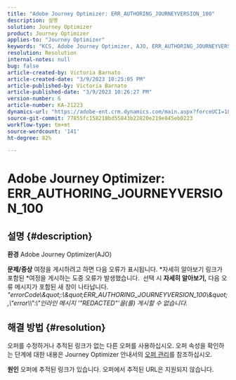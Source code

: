 ```yaml
---
title: "Adobe Journey Optimizer: ERR_AUTHORING_JOURNEYVERSION_100"
description: 설명
solution: Journey Optimizer
product: Journey Optimizer
applies-to: "Journey Optimizer"
keywords: "KCS, Adobe Journey Optimizer, AJO, ERR_AUTHORING_JOURNEYVERSION_100, 여정 게시"
resolution: Resolution
internal-notes: null
bug: false
article-created-by: Victoria Barnato
article-created-date: "3/9/2023 10:25:05 PM"
article-published-by: Victoria Barnato
article-published-date: "3/9/2023 10:26:27 PM"
version-number: 6
article-number: KA-21223
dynamics-url: "https://adobe-ent.crm.dynamics.com/main.aspx?forceUCI=1&pagetype=entityrecord&etn=knowledgearticle&id=4597683b-c9be-ed11-83ff-6045bd006d92"
source-git-commit: 77855fc158218bd55843b22820e219e845eb0223
workflow-type: tm+mt
source-wordcount: '141'
ht-degree: 82%

---
```


# Adobe Journey Optimizer: ERR_AUTHORING_JOURNEYVERSION_100

## 설명 {#description}

<b>환경</b>
Adobe Journey Optimizer(AJO)


<b>문제/증상</b>
여정을 게시하려고 하면 다음 오류가 표시됩니다. *자세히 알아보기 링크가 포함된 *&#x200B;여정을 게시하는 도중 오류가 발생했습니다.<b></b>  선택 시 <b>자세히 알아보기,</b> 다음 오류 메시지가 포함된 새 창이 나타납니다.
*&quot;errorCode\\\&quot;:\\\&quot;ERR_AUTHORING_JOURNEYVERSION_100\\\&quot;,\\&quot;error\\\\&quot;:\\&quot;인라인 메시지 &#39;&quot;REDACTED&quot;&#39;을(를) 게시할 수 없습니다.*

## 해결 방법 {#resolution}


오퍼를 수정하거나 추적된 링크가 없는 다른 오퍼를 사용하십시오. 오퍼 속성을 확인하는 단계에 대한 내용은 Journey Optimizer 안내서의 [오퍼 관리](https://experienceleague.adobe.com/docs/journey-optimizer/using/offer-decisioning/managing-offers-in-the-offer-library/configure-offers/creating-personalized-offers.html?lang=en#offer-list)를 참조하십시오.


<b>원인</b>
오퍼에 추적된 링크가 있습니다. 오퍼에서 추적된 URL은 지원되지 않습니다.
